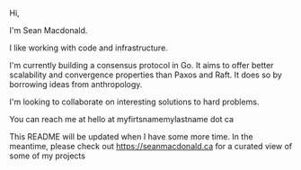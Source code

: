 Hi,

I'm Sean Macdonald. 

I like working with code and infrastructure.

I'm currently building a consensus protocol in Go. It aims to offer better scalability and convergence properties than Paxos and Raft. It does so by borrowing ideas from anthropology.

I'm looking to collaborate on interesting solutions to hard problems.

You can reach me at hello at myfirtsnamemylastname dot ca

This README will be updated when I have some more time. In the meantime, please check out https://seanmacdonald.ca for a curated view of some of my projects

